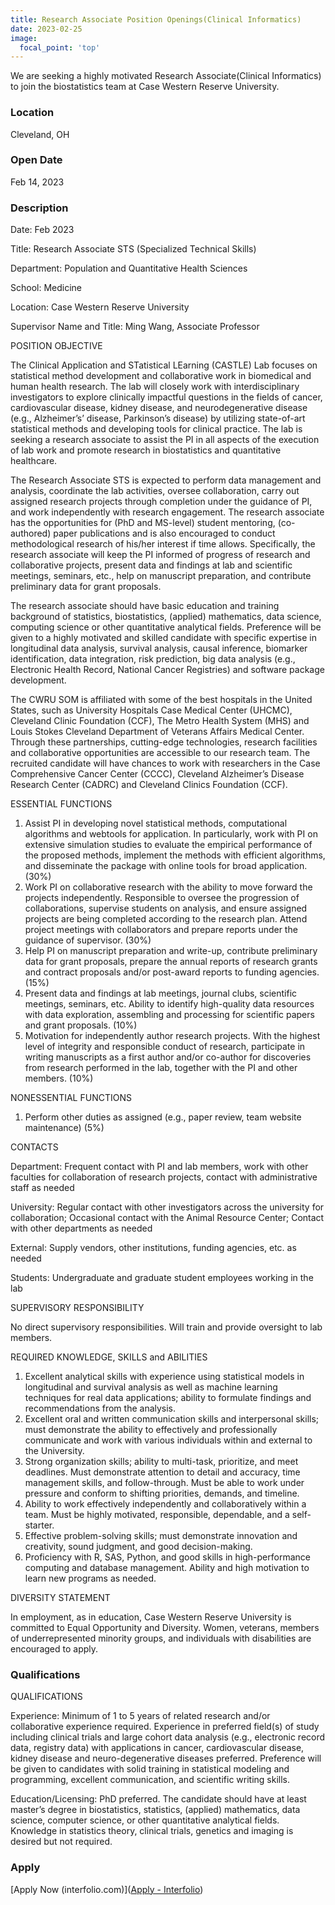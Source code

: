```yaml
---
title: Research Associate Position Openings(Clinical Informatics)
date: 2023-02-25
image:
  focal_point: 'top'
---
```


We are seeking a highly motivated Research Associate(Clinical Informatics) to join the biostatistics team at Case Western Reserve University. 

<!--more-->

### Location

Cleveland, OH

### Open Date

Feb 14, 2023

### Description

Date: Feb 2023

Title: Research Associate STS (Specialized Technical Skills)

Department: Population and Quantitative Health Sciences

School: Medicine

Location: Case Western Reserve University

Supervisor Name and Title: Ming Wang, Associate Professor

POSITION OBJECTIVE

The Clinical Application and STatistical LEarning (CASTLE) Lab focuses on statistical method development and collaborative work in biomedical and human health research. The lab will closely work with interdisciplinary investigators to explore clinically impactful questions in the fields of cancer, cardiovascular disease, kidney disease, and neurodegenerative disease (e.g., Alzheimer’s’ disease, Parkinson’s disease) by utilizing state-of-art statistical methods and developing tools for clinical practice. The lab is seeking a research associate to assist the PI in all aspects of the execution of lab work and promote research in biostatistics and quantitative healthcare.

 

The Research Associate STS is expected to perform data management and analysis, coordinate the lab activities, oversee collaboration, carry out assigned research projects through completion under the guidance of PI, and work independently with research engagement. The research associate has the opportunities for (PhD and MS-level) student mentoring, (co-authored) paper publications and is also encouraged to conduct methodological research of his/her interest if time allows. Specifically, the research associate will keep the PI informed of progress of research and collaborative projects, present data and findings at lab and scientific meetings, seminars, etc., help on manuscript preparation, and contribute preliminary data for grant proposals. 

 

The research associate should have basic education and training background of statistics, biostatistics, (applied) mathematics, data science, computing science or other quantitative analytical fields. Preference will be given to a highly motivated and skilled candidate with specific expertise in longitudinal data analysis, survival analysis, causal inference, biomarker identification, data integration, risk prediction, big data analysis (e.g., Electronic Health Record, National Cancer Registries) and software package development.

 

The CWRU SOM is affiliated with some of the best hospitals in the United States, such as University Hospitals Case Medical Center (UHCMC), Cleveland Clinic Foundation (CCF), The Metro Health System (MHS) and Louis Stokes Cleveland Department of Veterans Affairs Medical Center. Through these partnerships, cutting-edge technologies, research facilities and collaborative opportunities are accessible to our research team. The recruited candidate will have chances to work with researchers in the Case Comprehensive Cancer Center (CCCC), Cleveland Alzheimer’s Disease Research Center (CADRC) and Cleveland Clinics Foundation (CCF).

 

 

ESSENTIAL FUNCTIONS

1. Assist PI in developing novel statistical methods, computational algorithms and webtools for application. In particularly, work with PI on extensive simulation studies to evaluate the empirical performance of the proposed methods, implement the methods with efficient algorithms, and disseminate the package with online tools for broad application. (30%)
2. Work PI on collaborative research with the ability to move forward the projects independently. Responsible to oversee the progression of collaborations, supervise students on analysis, and ensure assigned projects are being completed according to the research plan. Attend project meetings with collaborators and prepare reports under the guidance of supervisor. (30%)
3. Help PI on manuscript preparation and write-up, contribute preliminary data for grant proposals, prepare the annual reports of research grants and contract proposals and/or post-award reports to funding agencies. (15%)
4. Present data and findings at lab meetings, journal clubs, scientific meetings, seminars, etc. Ability to identify high-quality data resources with data exploration, assembling and processing for scientific papers and grant proposals. (10%)
5. Motivation for independently author research projects. With the highest level of integrity and responsible conduct of research, participate in writing manuscripts as a first author and/or co-author for discoveries from research performed in the lab, together with the PI and other members. (10%)

NONESSENTIAL FUNCTIONS

1. Perform other duties as assigned (e.g., paper review, team website maintenance) (5%)

 

CONTACTS

Department: Frequent contact with PI and lab members, work with other faculties for collaboration of research projects, contact with administrative staff as needed

University: Regular contact with other investigators across the university for collaboration; Occasional contact with the Animal Resource Center; Contact with other departments as needed     

External: Supply vendors, other institutions, funding agencies, etc. as needed

Students: Undergraduate and graduate student employees working in the lab

 

SUPERVISORY RESPONSIBILITY

No direct supervisory responsibilities. Will train and provide oversight to lab members.

REQUIRED KNOWLEDGE, SKILLS and ABILITIES

1. Excellent analytical skills with experience using statistical models in longitudinal and survival analysis as well as machine learning techniques for real data applications; ability to formulate findings and recommendations from the analysis.
2. Excellent oral and written communication skills and interpersonal skills; must demonstrate the ability to effectively and professionally communicate and work with various individuals within and external to the University.
3. Strong organization skills; ability to multi-task, prioritize, and meet deadlines. Must demonstrate attention to detail and accuracy, time management skills, and follow-through. Must be able to work under pressure and conform to shifting priorities, demands, and timeline.  
4. Ability to work effectively independently and collaboratively within a team. Must be highly motivated, responsible, dependable, and a self-starter.
5. Effective problem-solving skills; must demonstrate innovation and creativity, sound judgment, and good decision-making. 
6. Proficiency with R, SAS, Python, and good skills in high-performance computing and database management. Ability and high motivation to learn new programs as needed.

 

DIVERSITY STATEMENT

In employment, as in education, Case Western Reserve University is committed to Equal Opportunity and Diversity. Women, veterans, members of underrepresented minority groups, and individuals with disabilities are encouraged to apply.

### Qualifications

QUALIFICATIONS

Experience: Minimum of 1 to 5 years of related research and/or collaborative experience required. Experience in preferred field(s) of study including clinical trials and large cohort data analysis (e.g., electronic record data, registry data) with applications in cancer, cardiovascular disease, kidney disease and neuro-degenerative diseases preferred. Preference will be given to candidates with solid training in statistical modeling and programming, excellent communication, and scientific writing skills.

Education/Licensing: PhD preferred. The candidate should have at least master’s degree in biostatistics, statistics, (applied) mathematics, data science, computer science, or other quantitative analytical fields. Knowledge in statistics theory, clinical trials, genetics and imaging is desired but not required.

### Apply

[Apply Now (interfolio.com)]([Apply - Interfolio](https://apply.interfolio.com/120863))

